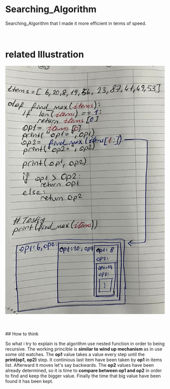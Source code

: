 # Searching_Algorithm
Searching_Algorithm that I made it more efficient in terms of speed.
<br>
<br>
<br>
# related Illustration
<div align="center"><img src="sa (2).jpg" alt="the Illustration" /></div>
<br>
<br>
<br>
## How to think
<p>So what i try to explain is the algorithm use nested function in order to being recursive. The working princible is <strong>similar to wind up mechanism </strong> as in use some old watches. The <strong>op1</strong> value takes a value every step until the <strong>print(op1, op2)</strong> step. It continious last item have been taken by <strong>op1</strong> in items list. Afterward it moves let's say backwards. The <strong>op2</strong> values have been already determined, so it is time to <strong>compare between op1 and op2</strong> in order to find and keep the bigger value. Finally the time that big value have been found it has been kept.</p>
